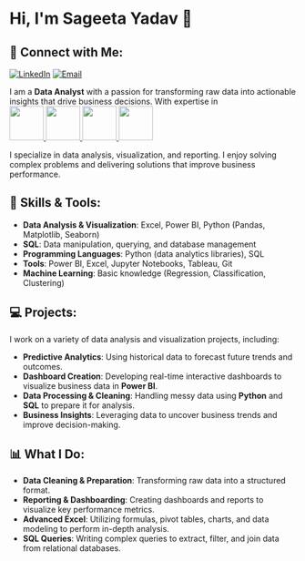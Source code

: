 # Hi, I'm Sageeta Yadav 👋

## 🔗 Connect with Me: 
[![LinkedIn](https://img.shields.io/badge/LinkedIn-0077B5?style=flat&logo=linkedin&logoColor=white)](https://www.linkedin.com/in/sageeta-yadav)
  [![Email](https://img.shields.io/badge/Email-D14836?style=flat&logo=gmail&logoColor=white)](mailto:sageeta.yadav.da@gmail.com)

I am a **Data Analyst** with a passion for transforming raw data into actionable insights that drive business decisions.
With expertise in  
   <a href="https://powerbi.microsoft.com/" target="_blank">
     <img src="https://github.com/user-attachments/assets/cb297339-18b7-4521-8305-6c8c185d194d"  width="60" height="60" >
  </a>
  <a href="https://www.microsoft.com/en-in/microsoft-365/excel" target="_blank">
    <img src="https://github.com/user-attachments/assets/e95f543d-e9d8-427e-8f87-4e2e2f288831" width="60" height="60" >
  </a> 
  <a href="https://www.mysql.com/" target="_blank">
    <img src="https://github.com/user-attachments/assets/6cf6b0d9-f774-4409-bffb-ef4c8c029c21"  width="60" height="60" >
  </a>
  <a href="https://www.python.org/" target="_blank">
    <img src="https://github.com/user-attachments/assets/fb4d004b-888a-40cb-813a-d695ad3a960f" width="60" height="60" >
  </a> 
  
  I specialize in data analysis, visualization, and reporting. I enjoy solving complex problems and delivering solutions that improve business performance.

## 🚀 Skills & Tools: 
- **Data Analysis & Visualization**: Excel, Power BI, Python (Pandas, Matplotlib, Seaborn)
- **SQL**: Data manipulation, querying, and database management
- **Programming Languages**: Python (data analytics libraries), SQL
- **Tools**: Power BI, Excel, Jupyter Notebooks, Tableau, Git
- **Machine Learning**: Basic knowledge (Regression, Classification, Clustering)

## 💻 Projects:
I work on a variety of data analysis and visualization projects, including:
- **Predictive Analytics**: Using historical data to forecast future trends and outcomes.
- **Dashboard Creation**: Developing real-time interactive dashboards to visualize business data in **Power BI**.
- **Data Processing & Cleaning**: Handling messy data using **Python** and **SQL** to prepare it for analysis.
- **Business Insights**: Leveraging data to uncover business trends and improve decision-making.

## 📊 What I Do:
- **Data Cleaning & Preparation**: Transforming raw data into a structured format.
- **Reporting & Dashboarding**: Creating dashboards and reports to visualize key performance metrics.
- **Advanced Excel**: Utilizing formulas, pivot tables, charts, and data modeling to perform in-depth analysis.
- **SQL Queries**: Writing complex queries to extract, filter, and join data from relational databases.


 
